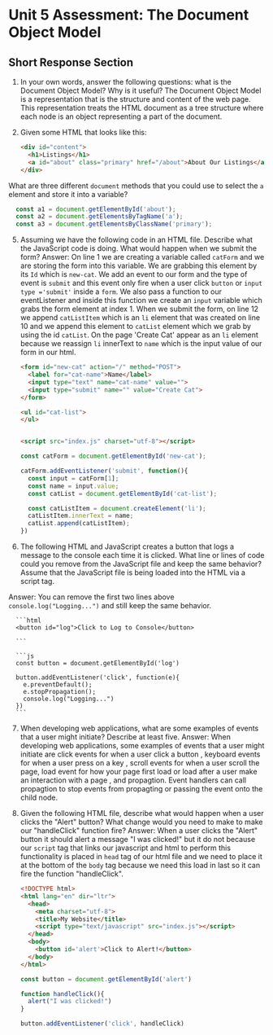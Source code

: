 # Unit 5 Assessment: The Document Object Model 
## Short Response Section 

1. In your own words, answer the following questions: what is the Document Object Model? Why is it useful?
The Document Object Model is a representation that is the structure and content of the web page. This representation treats the HTML document as a tree structure where each node is an object representing a part of the document.

2. Given some HTML that looks like this:

      ```html
      <div id="content">
        <h1>Listings</h1>
        <a id="about" class="primary" href="/about">About Our Listings</a>
      </div>
      ```

What are three different `document` methods that you could use to select the `a` element and store it into a variable?
```javascript
  const a1 = document.getElementById('about');
  const a2 = document.getElementsByTagName('a');
  const a3 = document.getElementsByClassName('primary');
  ```

5. Assuming we have the following code in an HTML file. Describe what the JavaScript code is doing. What would happen when we submit the form?
Answer: On line 1 we are creating a variable called `catForm` and we are storing the form into this variable. We are grabbing this element by its `Id` which is `new-cat`. We add an event to our form and the type of event is `submit` and this event only fire when a user click  `button` or `input type ='submit'` inside a `form`. We also pass a function to our eventListener and inside this function we create an `input` variable which grabs the form element at index 1. When we submit the form, on line 12 we append `catListItem` which is an `li` element that was created on line 10 and we append this element to `catList` element which we grab by using the id `catList`. On the page 'Create Cat' appear as an `li` element because we reassign `li` innerText to `name` which is the input value of our form in our html.


      ```html
      <form id="new-cat" action="/" method="POST">
        <label for="cat-name">Name</label>
        <input type="text" name="cat-name" value="">
        <input type="submit" name="" value="Create Cat">
      </form>

      <ul id="cat-list">
      </ul>


      <script src="index.js" charset="utf-8"></script>
      ```

      ```js
      const catForm = document.getElementById('new-cat');

      catForm.addEventListener('submit', function(){
        const input = catForm[1];
        const name = input.value;
        const catList = document.getElementById('cat-list');

        const catListItem = document.createElement('li');
        catListItem.innerText = name;
        catList.append(catListItem);
      })
      ```

6. The following HTML and JavaScript creates a button that logs a message to the console each time it is clicked. What line or lines of code could you remove from the JavaScript file and keep the same behavior? Assume that the JavaScript file is being loaded into the HTML via a script tag.

Answer: You can remove the first two lines above `console.log("Logging...")` and still keep the same behavior.


      ```html
      <button id="log">Click to Log to Console</button>

      ```

      ```js
      const button = document.getElementById('log')

      button.addEventListener('click', function(e){
        e.preventDefault();
        e.stopPropagation();
        console.log("Logging...")
      })
      ```

7. When developing web applications, what are some examples of events that a user might initiate? Describe at least five.
Answer: When developing web applications, some examples of events that a user might initiate are click events for when a user click a button , keyboard events for when a user press on a key , scroll events for when a user scroll the page, load event for how your page first load or load after a user make an interaction with a page , and propagtion. Event handlers can call propagtion to stop events from propagting or passing the event onto the child node.

8. Given the following HTML file, describe what would happen when a user clicks the "Alert" button? What change would you need to make to make our "handleClick" function fire?
Answer: When a user clicks the "Alert" button it should alert a message "I was clicked!" but it do not because our `script` tag that links our javascript and html to perform this functionality is placed in `head` tag of our html file and we need to place it at the bottom of the `body` tag because we need this load in last so it can fire the function "handleClick".


      ```html
      <!DOCTYPE html>
      <html lang="en" dir="ltr">
        <head>
          <meta charset="utf-8">
          <title>My Website</title>
          <script type="text/javascript" src="index.js"></script>
        </head>
        <body>
          <button id='alert'>Click to Alert!</button>
        </body>
      </html>
      ```

      ```javascript
      const button = document.getElementById('alert')

      function handleClick(){
        alert("I was clicked!")
      }

      button.addEventListener('click', handleClick)
      ```

